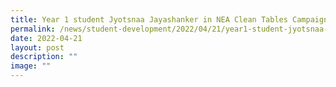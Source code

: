 ```yaml
---
title: Year 1 student Jyotsnaa Jayashanker in NEA Clean Tables Campaign
permalink: /news/student-development/2022/04/21/year1-student-jyotsnaa-jayashanker-in-nea-clean-tables-campaign/
date: 2022-04-21
layout: post
description: ""
image: ""
---
```


